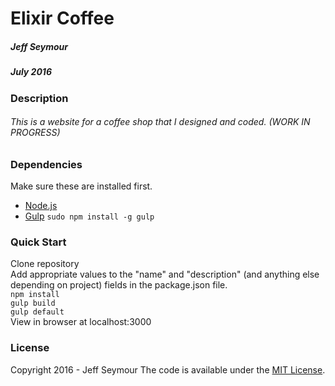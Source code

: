 # Elixir Coffee
##### Jeff Seymour
##### July 2016

### Description
###### This is a website for a coffee shop that I designed and coded. (WORK IN PROGRESS)  


### Dependencies
Make sure these are installed first.

* [Node.js](http://nodejs.org)
* [Gulp](http://gulpjs.com) `sudo npm install -g gulp`

### Quick Start
Clone repository  
Add appropriate values to the "name" and "description" (and anything else depending on project) fields in the package.json file.  
```npm install```  
```gulp build```  
```gulp default```  
View in browser at localhost:3000

### License
Copyright 2016 - Jeff Seymour
The code is available under the [MIT License](LICENSE.md).
